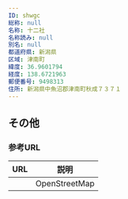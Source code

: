 ```yaml
---
ID: shwgc
総称: null
名称: 十二社
名称読み: null
別名: null
都道府県: 新潟県
区域: 津南町
緯度: 36.9601794
経度: 138.6721963
郵便番号: 9498313
住所: 新潟県中魚沼郡津南町秋成７３７１
---
```


## その他

### 参考URL

| URL | 説明          |
| --- | ------------- |
|     | OpenStreetMap |
